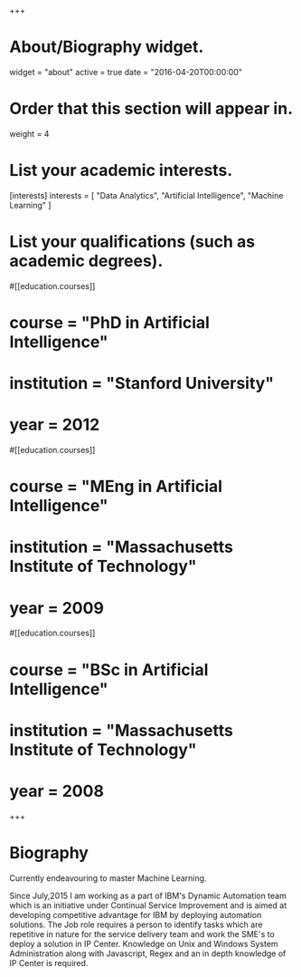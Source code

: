 +++
# About/Biography widget.
widget = "about"
active = true
date = "2016-04-20T00:00:00"

# Order that this section will appear in.
weight = 4

# List your academic interests.
[interests]
  interests = [
    "Data Analytics",
    "Artificial Intelligence",
    "Machine Learning"
  ]

# List your qualifications (such as academic degrees).
#[[education.courses]]
#  course = "PhD in Artificial Intelligence"
#  institution = "Stanford University"
#  year = 2012

#[[education.courses]]
#  course = "MEng in Artificial Intelligence"
#  institution = "Massachusetts Institute of Technology"
#  year = 2009

#[[education.courses]]
#  course = "BSc in Artificial Intelligence"
#  institution = "Massachusetts Institute of Technology"
#  year = 2008
 
+++

# Biography

Currently endeavouring to master Machine Learning.

Since July,2015 I am working as a part of IBM's Dynamic Automation team which is an initiative under Continual Service Improvement and is aimed at developing competitive advantage for IBM by deploying automation solutions. The Job role requires a person to identify tasks which are repetitive in nature for the service delivery team and work the SME's to deploy a solution in IP Center. Knowledge on Unix and Windows System Administration along with Javascript, Regex and an in depth knowledge of IP Center is required. 
